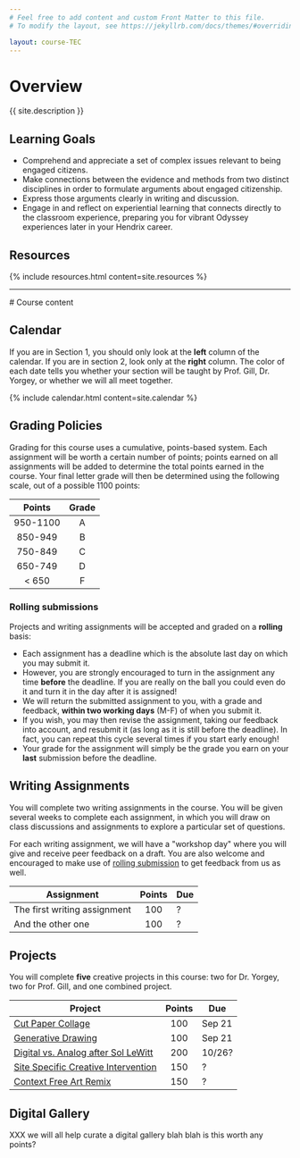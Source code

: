 ```yaml
---
# Feel free to add content and custom Front Matter to this file.
# To modify the layout, see https://jekyllrb.com/docs/themes/#overriding-theme-defaults

layout: course-TEC
---
```


# <a name="description">Overview</a>

{{ site.description }}

## <a name="goals">Learning Goals</a>

* Comprehend and appreciate a set of complex issues relevant to being
  engaged citizens.
* Make connections between the evidence and methods from two distinct
  disciplines in order to formulate arguments about engaged citizenship.
* Express those arguments clearly in writing and discussion.
* Engage in and reflect on experiential learning that connects
  directly to the classroom experience, preparing you for vibrant
  Odyssey experiences later in your Hendrix career.

## <a name="resources">Resources</a>

{% include resources.html content=site.resources %}

<hr>
# Course content

## <a name="calendar">Calendar</a>

If you are in Section 1, you should only look at the
**left** column of the calendar. If you are in section 2, look only
at the <b>right</b> column.  The color of each date tells you whether
your section will be taught by <span class="gill">Prof.
Gill</span>, <span class="yorgey">Dr. Yorgey</span>, or whether we
will <span class="group">all meet together</span>.

{% include calendar.html content=site.calendar %}

## <a name="grading">Grading Policies</a>

Grading for this course uses a cumulative, points-based system.  Each
assignment will be worth a certain number of points; points earned on
all assignments will be added to determine the total points earned in
the course.  Your final letter grade will then be determined using the
following scale, out of a possible 1100 points:

| Points   | Grade |
|:--------:|:-----:|
| 950-1100 | A     |
| 850-949  | B     |
| 750-849  | C     |
| 650-749  | D     |
| < 650    | F     |

### <a name="rolling">Rolling submissions</a>

Projects and writing assignments will be accepted and graded on a
**rolling** basis:

* Each assignment has a deadline which is the absolute last day on
  which you may submit it.
* However, you are strongly encouraged to turn in the assignment any
  time **before** the deadline.  If you are really on the ball you
  could even do it and turn it in the day after it is assigned!
* We will return the submitted assignment
  to you, with a grade and feedback, **within two working days** (M-F)
  of when you submit it.
* If you wish, you may then revise the assignment, taking our feedback
  into account, and resubmit it (as long as it is still before the
  deadline). In fact, you can repeat this cycle several times if you
  start early enough!
* Your grade for the assignment will simply be the grade you earn on
  your **last** submission before the deadline.

## <a name="writing">Writing Assignments</a>

You will complete two writing assignments in the course.  You will be
given several weeks to complete each assignment, in which you will
draw on class discussions and assignments to explore a particular set
of questions.

For each writing assignment, we will have a "workshop
day" where you will give and receive peer feedback on a draft. You are
also welcome and encouraged to make use of [rolling
submission](#rolling) to get feedback from us as well.


| Assignment                   | Points | Due |
|------------------------------|:------:|-----|
| The first writing assignment | 100    | ?   |
| And the other one            | 100    | ?   |

## <a name="projects">Projects</a>

You will complete **five** creative projects in this course: two for
Dr. Yorgey, two for Prof. Gill, and one combined project.

| Project                                                                            | Points | Due    |
|------------------------------------------------------------------------------------|:------:|--------|
| [Cut Paper Collage]({{site.baseurl}}/projects/collage.html)                        | 100    | Sep 21 |
| [Generative Drawing]({{site.baseurl}}/projects/generativedrawing.html)             | 100    | Sep 21 |
| [Digital vs. Analog after Sol LeWitt]({{site.baseurl}}/projects/sollewitt.html)    | 200    | 10/26?      |
| [Site Specific Creative Intervention]({{site.baseurl}}/projects/intervention.html) | 150    | ?      |
| [Context Free Art Remix]({{site.baseurl}}/projects/remix.html)                     | 150    | ?      |

## <a name="gallery">Digital Gallery</a>

XXX we will all help curate a digital gallery blah blah is this worth
any points?
